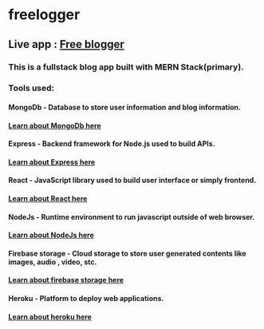 # freelogger
## Live app : [Free blogger](https://freelogger.herokuapp.com/)

### This is a fullstack blog app built with MERN Stack(primary).
### Tools used:
#### MongoDb - Database to store user information and blog information.
#### [Learn about MongoDb here](https://www.mongodb.com/docs/?_ga=2.249622534.1633515660.1649838061-174478950.1642316859)
#### Express - Backend framework for Node.js used to build APIs.
#### [Learn about Express here](https://expressjs.com/en/guide/routing.html)
#### React - JavaScript library used to build user interface or simply frontend. 
#### [Learn about React here](https://reactjs.org/docs/getting-started.html)
#### NodeJs - Runtime environment to run javascript outside of web browser.
#### [Learn about NodeJs here](https://nodejs.org/en/docs/)
#### Firebase storage - Cloud storage to store user generated contents like images, audio , video, stc.
#### [Learn about firebase storage here](https://firebase.google.com/docs/storage/web/start)
#### Heroku - Platform to deploy web applications.
#### [Learn about heroku here](https://devcenter.heroku.com/categories/reference)
